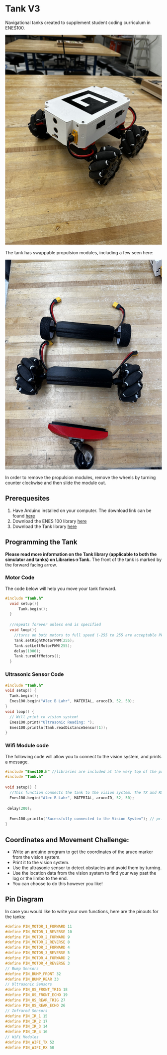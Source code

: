 # Tank V3

Navigational tanks created to supplement student coding curriculum in ENES100.

![Image of Assembled Tank](/img/tank.jpg)

The tank has swappable propulsion modules, including a few seen here:

![Image of several different Tank undercarriage modules including Mecanum wheels, regular wheels, and caster whees](/img/tankswheels.jpg)

In order to remove the propulsion modules, remove the wheels by turning counter clockwise and then slide the module out.


## Prerequesites

1. Have Arduino installed on your computer. The download link can be found [here](https://www.arduino.cc/en/software)
2. Download the ENES 100 library [here](http://enes100.umd.edu/libraries/enes100)
3. Download the Tank library [here](http://enes100.umd.edu/libraries/tank)

## Programming the Tank

**Please read more information on the Tank library (applicable to both the simulator and tanks) on Libraries->Tank.**
The front of the tank is marked by the forward facing arrow.

### Motor Code

The code below will help you move your tank forward.
```ino
#include "Tank.h"
  void setup(){
      Tank.begin();
  }

  //repeats forever unless end is specified
  void loop(){
    //turns on both motors to full speed (-255 to 255 are acceptable PWM values)
    Tank.setRightMotorPWM(255);
    Tank.setLeftMotorPWM(255);
    delay(1000);
    Tank.turnOffMotors();
  }
```

### Ultrasonic Sensor Code

```ino
#include "Tank.h"
void setup() {
  Tank.begin();
  Enes100.begin("Alec B Lahr", MATERIAL, arucoID, 52, 50);
}
void loop() {
  // Will print to vision system!
  Enes100.print("Ultrasonic Reading: ");
  Enes100.println(Tank.readDistanceSensor(1));
}
```
### Wifi Module code

The following code will allow you to connect to the vision system, and prints a message.

```cpp
#include "Enes100.h" //libraries are included at the very top of the program
#include "Tank.h"

void setup() {
  //This function connects the tank to the vision system. The TX and RX pins of the tanks are 52 and 50 respectively.
  Enes100.begin("Alec B Lahr", MATERIAL, arucoID, 52, 50);

 delay(200);

  Enes100.println("Sucessfully connected to the Vision System"); // print some text in Serial Monitor
}
```

## Coordinates and Movement Challenge:

- Write an arduino program to get the coordinates of the aruco marker from the vision system.
- Print it to the vision system.
- Use the ultrasonic sensor to detect obstacles and avoid them by turning.
- Use the location data from the vision system to find your way past the log or the limbo to the end.
- You can choose to do this however you like!

## Pin Diagram

In case you would like to write your own functions, here are the pinouts for the tanks:

```ino
#define PIN_MOTOR_1_FORWARD 11
#define PIN_MOTOR_1_REVERSE 10
#define PIN_MOTOR_2_FORWARD 9
#define PIN_MOTOR_2_REVERSE 8
#define PIN_MOTOR_3_FORWARD 4
#define PIN_MOTOR_3_REVERSE 5
#define PIN_MOTOR_4_FORWARD 2
#define PIN_MOTOR_4_REVERSE 3
// Bump Sensors
#define PIN_BUMP_FRONT 32
#define PIN_BUMP_REAR 33
// Ultrasonic Sensors
#define PIN_US_FRONT_TRIG 18
#define PIN_US_FRONT_ECHO 19
#define PIN_US_REAR_TRIG 27
#define PIN_US_REAR_ECHO 26
// Infrared Sensors
#define PIN_IR_1 15
#define PIN_IR_2 17
#define PIN_IR_3 14
#define PIN_IR_4 16
// WiFi Modules
#define PIN_WIFI_TX 52
#define PIN_WIFI_RX 50
```
